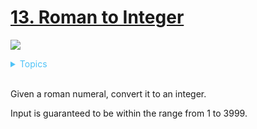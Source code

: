 # [13. Roman to Integer](https://leetcode.com/problems/roman-to-integer/description/)


![](https://img.shields.io/badge/Difficulty-Easy-green.svg)


<details>
<summary style="color:#4FC3F7">Topics</summary>

* [`Math`](https://leetcode.com/tag/math/)
* [`String`](https://leetcode.com/tag/string/)

</details>
<br />

Given a roman numeral, convert it to an integer.

Input is guaranteed to be within the range from 1 to 3999.